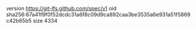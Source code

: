 version https://git-lfs.github.com/spec/v1
oid sha256:67a41f9f0f52dcdc31a6f8c09d9ca892caa3be3535a6e931a51f5869c42b65b5
size 4334
